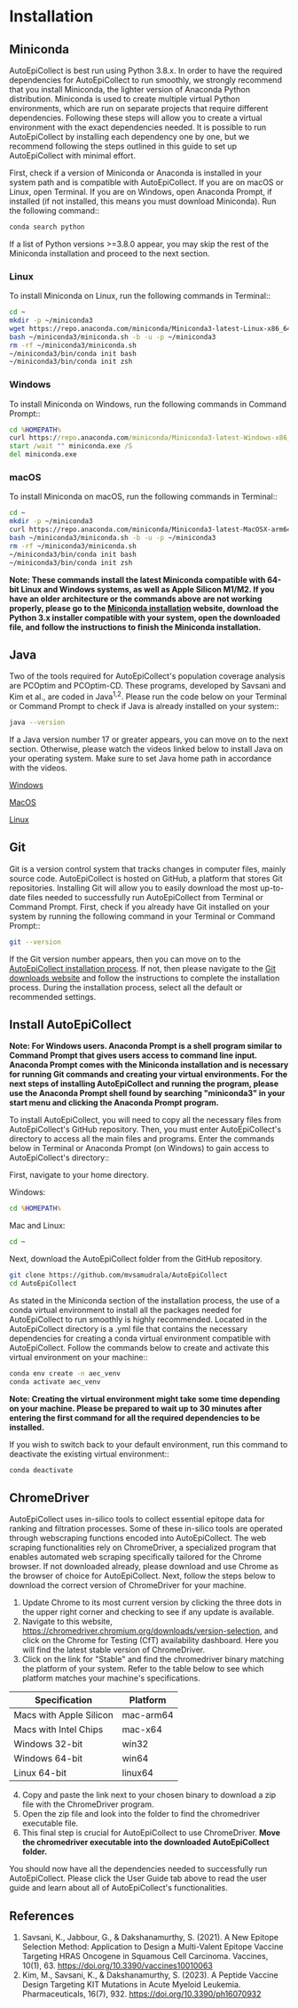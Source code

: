 # Installation
## Miniconda
AutoEpiCollect is best run using Python 3.8.x. In order to have the required dependencies for AutoEpiCollect to run 
smoothly, we strongly recommend that you install Miniconda, the lighter version of Anaconda Python distribution. 
Miniconda is used to create multiple virtual Python environments, which are run on separate projects that 
require different dependencies. Following these steps will allow you to create a virtual environment with the 
exact dependencies needed. It is possible to run AutoEpiCollect by installing each dependency one by one, but we 
recommend following the steps outlined in this guide to set up AutoEpiCollect with minimal effort. 

First, check if a version of Miniconda or Anaconda is installed in your system path and is compatible with 
AutoEpiCollect. If you are on macOS or Linux, open Terminal. If you are on Windows, open Anaconda Prompt, if 
installed (if not installed, this means you must download Miniconda). Run the following command::

```bash
conda search python
```
If a list of Python versions >=3.8.0 appear, you may skip the rest of the Miniconda installation and 
proceed to the next section.


### Linux
To install Miniconda on Linux, run the following commands in Terminal::
```bash
cd ~
mkdir -p ~/miniconda3
wget https://repo.anaconda.com/miniconda/Miniconda3-latest-Linux-x86_64.sh -O ~/miniconda3/miniconda.sh
bash ~/miniconda3/miniconda.sh -b -u -p ~/miniconda3
rm -rf ~/miniconda3/miniconda.sh
~/miniconda3/bin/conda init bash
~/miniconda3/bin/conda init zsh
```
### Windows
To install Miniconda on Windows, run the following commands in Command Prompt::
```cmd
cd %HOMEPATH%
curl https://repo.anaconda.com/miniconda/Miniconda3-latest-Windows-x86_64.exe -o miniconda.exe
start /wait "" miniconda.exe /S
del miniconda.exe
```
### macOS
To install Miniconda on macOS, run the following commands in Terminal::
```bash
cd ~
mkdir -p ~/miniconda3
curl https://repo.anaconda.com/miniconda/Miniconda3-latest-MacOSX-arm64.sh -o ~/miniconda3/miniconda.sh
bash ~/miniconda3/miniconda.sh -b -u -p ~/miniconda3
rm -rf ~/miniconda3/miniconda.sh
~/miniconda3/bin/conda init bash
~/miniconda3/bin/conda init zsh
```
**Note: These commands install the latest Miniconda compatible with 64-bit Linux and Windows systems, as well 
as Apple Silicon M1/M2. If you have an older architecture or the commands above are not working properly, please go 
to the [Miniconda installation](https://docs.conda.io/projects/miniconda/en/latest/miniconda-other-installer-links.html)
website, download the Python 3.x installer compatible with your system, open the downloaded file, and follow the 
instructions to finish the Miniconda installation.**

## Java
Two of the tools required for AutoEpiCollect's population coverage analysis are PCOptim and PCOptim-CD. These programs, 
developed by Savsani and Kim et al., are coded in Java<sup>1,2</sup>. Please run the code below on your Terminal or 
Command Prompt to check if Java is already installed on your system::
```bash
java --version
```
If a Java version number 17 or greater appears, you can move on to the next section. Otherwise, please watch the 
videos linked below to install Java on your operating system. Make sure to set Java home path in accordance with the 
videos.

[Windows](https://www.youtube.com/watch?v=SQykK40fFds&t=324s&ab_channel=GeekyScript)

[MacOS](https://www.youtube.com/watch?v=PQk9O03cukQ&ab_channel=ProgrammingKnowledge)

[Linux](https://www.youtube.com/watch?v=vVrIDJ--GOA&ab_channel=ProgrammingKnowledge)
## Git
Git is a version control system that tracks changes in computer files, mainly source code. AutoEpiCollect is hosted 
on GitHub, a platform that stores Git repositories. Installing Git will allow you to easily download the most 
up-to-date files needed to successfully run AutoEpiCollect from Terminal or Command Prompt. First, check if you 
already have Git installed on your system by running the following command in your Terminal or Command Prompt::
```bash
git --version
```
If the Git version number appears, then you can move on to the 
[AutoEpiCollect installation process](#install-autoepicollect). If not, then please navigate to the [Git downloads 
website](https://git-scm.com/downloads) and follow the instructions to complete the installation process. During the 
installation process, select all the default or recommended settings. 

## Install AutoEpiCollect
**Note: For Windows users. Anaconda Prompt is a shell program similar to Command Prompt that gives users access to 
command line input. Anaconda Prompt comes with the Miniconda installation and is necessary for running Git commands 
and creating your virtual environments. For the next steps of installing AutoEpiCollect and running the program, 
please use the Anaconda Prompt shell found by searching "miniconda3" in your start menu and clicking the Anaconda 
Prompt program.**

To install AutoEpiCollect, you will need to copy all the necessary files from AutoEpiCollect's GitHub repository. 
Then, you must enter AutoEpiCollect's directory to access all the main files and programs. Enter the 
commands below in Terminal or Anaconda Prompt (on Windows) to gain access to AutoEpiCollect's directory::

First, navigate to your home directory.

Windows:
```cmd
cd %HOMEPATH%
```
Mac and Linux:
```bash
cd ~
```
Next, download the AutoEpiCollect folder from the GitHub repository.
```bash
git clone https://github.com/mvsamudrala/AutoEpiCollect
cd AutoEpiCollect
```
As stated in the Miniconda section of the installation process, the use of a conda virtual environment to install 
all the packages needed for AutoEpiCollect to run smoothly is highly recommended. Located in the AutoEpiCollect 
directory is a .yml file that contains the necessary dependencies for creating a conda virtual environment 
compatible with AutoEpiCollect. Follow the commands below to create and activate this virtual environment on 
your machine::
```bash
conda env create -n aec_venv
conda activate aec_venv
```
**Note: Creating the virtual environment might take some time depending on your machine. Please be prepared to wait 
up to 30 minutes after entering the first command for all the required dependencies to be installed.**

If you wish to switch back to your default environment, run this command to deactivate the existing virtual 
environment::
```bash
conda deactivate
```

## ChromeDriver
AutoEpiCollect uses in-silico tools to collect essential epitope data for ranking and filtration processes. Some of 
these in-silico tools are operated through webscraping functions encoded into AutoEpiCollect. The web scraping 
functionalities rely on ChromeDriver, a specialized program that enables automated web scraping specifically tailored 
for the Chrome browser. If not downloaded already, please download and use Chrome as the browser of choice for 
AutoEpiCollect. Next, follow the steps below to download the correct version of ChromeDriver for your machine.

1. Update Chrome to its most current version by clicking the three dots in the upper right corner and checking to 
   see if any update is available.
2. Navigate to this website, https://chromedriver.chromium.org/downloads/version-selection, and click on the Chrome 
   for Testing (CfT) availability dashboard. Here you will find the latest stable version of ChromeDriver.
3. Click on the link for "Stable" and find the chromedriver binary matching the platform of your system. Refer to 
   the table below to see which platform matches your machine's specifications.

| Specification | Platform |
| ------------- | -------- |
| Macs with Apple Silicon | mac-arm64 |
| Macs with Intel Chips | mac-x64 |
| Windows 32-bit | win32 |
| Windows 64-bit | win64 |
| Linux 64-bit | linux64 |

4. Copy and paste the link next to your chosen binary to download a zip file with the ChromeDriver program. 
5. Open the zip file and look into the folder to find the chromedriver executable file. 
6. This final step is crucial for AutoEpiCollect to use ChromeDriver. **Move the chromedriver executable 
   into the downloaded AutoEpiCollect folder.**

You should now have all the dependencies needed to successfully run AutoEpiCollect. Please click the User Guide tab 
above to read the user guide and learn about all of AutoEpiCollect's functionalities.
## References
1. Savsani, K., Jabbour, G., & Dakshanamurthy, S. (2021). A New Epitope Selection Method: Application to Design a 
   Multi-Valent Epitope Vaccine Targeting HRAS Oncogene in Squamous Cell Carcinoma. Vaccines, 10(1), 63. https://doi.org/10.3390/vaccines10010063
2. Kim, M., Savsani, K., & Dakshanamurthy, S. (2023). A Peptide Vaccine Design Targeting KIT Mutations in Acute 
Myeloid Leukemia. Pharmaceuticals, 16(7), 932. https://doi.org/10.3390/ph16070932
